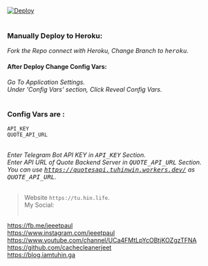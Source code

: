 [![Deploy](https://www.herokucdn.com/deploy/button.svg)](https://heroku.com/deploy?template=https://github.com/cachecleanerjeet/QuotesTeleBot/tree/heroku)
<br><br>
### Manually Deploy to Heroku:
*Fork the Repo connect with Heroku, Change Branch to <tt>heroku</tt>.*<br>
#### After Deploy Change Config Vars:
*Go To Application Settings.*<br>
*Under 'Config Vars' section, Click Reveal Config Vars.*<br><br>
### Config Vars are : <br>

`API_KEY`<br>
`QUOTE_API_URL`<br><br>

*Enter Telegram Bot API KEY in <tt>API_KEY</tt> Section.*<br>
*Enter API URL of Quote Backend Server in <tt>QUOTE_API_URL</tt> Section.*<br>
*You can use <tt>https://quotesapi.tuhinwin.workers.dev/</tt> as <tt>QUOTE_API_URL</tt>.*
<br><br>

>Website `https://tu.hin.life`.<br>
>My Social:<br><br>

https://fb.me/jeeetpaul<br>
https://www.instagram.com/jeeetpaul<br>
https://www.youtube.com/channel/UCa4FMtLpYcOBtjKOZgzTFNA<br>
https://github.com/cachecleanerjeet<br>
https://blog.iamtuhin.ga<br><br><br>
